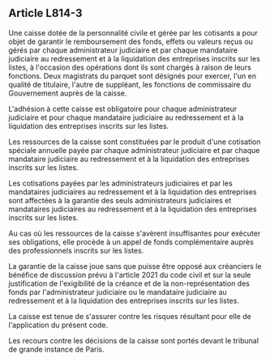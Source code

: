 Article L814-3
----
Une caisse dotée de la personnalité civile et gérée par les cotisants a pour
objet de garantir le remboursement des fonds, effets ou valeurs reçus ou gérés
par chaque administrateur judiciaire et par chaque mandataire judiciaire au
redressement et à la liquidation des entreprises inscrits sur les listes, à
l'occasion des opérations dont ils sont chargés à raison de leurs fonctions.
Deux magistrats du parquet sont désignés pour exercer, l'un en qualité de
titulaire, l'autre de suppléant, les fonctions de commissaire du Gouvernement
auprès de la caisse.

L'adhésion à cette caisse est obligatoire pour chaque administrateur judiciaire
et pour chaque mandataire judiciaire au redressement et à la liquidation des
entreprises inscrits sur les listes.

Les ressources de la caisse sont constituées par le produit d'une cotisation
spéciale annuelle payée par chaque administrateur judiciaire et par chaque
mandataire judiciaire au redressement et à la liquidation des entreprises
inscrits sur les listes.

Les cotisations payées par les administrateurs judiciaires et par les
mandataires judiciaires au redressement et à la liquidation des entreprises sont
affectées à la garantie des seuls administrateurs judiciaires et mandataires
judiciaires au redressement et à la liquidation des entreprises inscrits sur les
listes.

Au cas où les ressources de la caisse s'avèrent insuffisantes pour exécuter ses
obligations, elle procède à un appel de fonds complémentaire auprès des
professionnels inscrits sur les listes.

La garantie de la caisse joue sans que puisse être opposé aux créanciers le
bénéfice de discussion prévu à l'article 2021 du code civil et sur la seule
justification de l'exigibilité de la créance et de la non-représentation des
fonds par l'administrateur judiciaire ou le mandataire judiciaire au
redressement et à la liquidation des entreprises inscrits sur les listes.

La caisse est tenue de s'assurer contre les risques résultant pour elle de
l'application du présent code.

Les recours contre les décisions de la caisse sont portés devant le tribunal de
grande instance de Paris.
